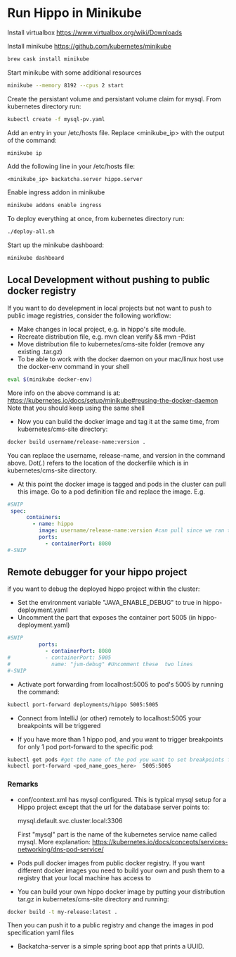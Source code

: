 # Run Hippo in Minikube

Install virtualbox https://www.virtualbox.org/wiki/Downloads

Install minikube https://github.com/kubernetes/minikube
```bash
brew cask install minikube
```
Start minikube with some additional resources

```bash
minikube --memory 8192 --cpus 2 start
```
Create the persistant volume and persistant volume claim for mysql. From kubernetes directory run:

```bash
kubectl create -f mysql-pv.yaml
```

Add an entry in your /etc/hosts file. Replace <minikube_ip> with the output of the command:

```bash
minikube ip
```
Add the following line in your /etc/hosts file:
```text
<minikube_ip> backatcha.server hippo.server
```
 
Enable ingress addon in minikube
```bash
minikube addons enable ingress
```

To deploy everything at once, from kubernetes directory run:

```bash
./deploy-all.sh
```

Start up the minikube dashboard:

```bash
minikube dashboard
```

## Local Development without pushing to public docker registry
If you  want to do develepment in local projects but not want to push to public image registries, consider the following workflow:
* Make changes in local project, e.g. in hippo's site module.
* Recreate distribution file, e.g. mvn clean verify && mvn -Pdist
* Move distribution file to kubernetes/cms-site folder (remove any existing .tar.gz)
* To be able to work with the docker daemon on your mac/linux host use the docker-env command in your shell
```bash
eval $(minikube docker-env)
```
More info on the above command is at: https://kubernetes.io/docs/setup/minikube#reusing-the-docker-daemon
Note that you should keep using the same shell
* Now you can build the docker image and tag it at the same time, from kubernetes/cms-site directory:
```bash
docker build username/release-name:version .
```
You can replace the username, release-name, and version in the command above. Dot(.) refers to the location of the dockerfile which is in kubernetes/cms-site directory.
* At this point the docker image is tagged and pods in the cluster can pull this image. Go to a pod definition file and replace the image. E.g.
```yaml
#SNIP
 spec:
      containers:
        - name: hippo
          image: username/release-name:version #can pull since we ran the eval command
          ports:
            - containerPort: 8080
#-SNIP
```

## Remote debugger for your hippo project

if you want to debug the deployed hippo project within the cluster:
* Set the environment variable "JAVA_ENABLE_DEBUG" to true in hippo-deployment.yaml
* Uncomment the part that exposes the container port 5005 (in hippo-deployment.yaml)
```yaml
#SNIP
          ports:
            - containerPort: 8080
#           - containerPort: 5005
#             name: "jvm-debug" #Uncomment these  two lines
#-SNIP
```
* Activate port forwarding from localhost:5005 to pod's 5005 by running the command:
```bash
kubectl port-forward deployments/hippo 5005:5005
```
* Connect from IntelliJ (or other) remotely to localhost:5005 your breakpoints will be triggered

* If you have more than 1 hippo pod, and you want to trigger breakpoints for only 1 pod port-forward to the specific pod:

```bash
kubectl get pods #get the name of the pod you want to set breakpoints for
kubectl port-forward <pod_name_goes_here>  5005:5005
```

### Remarks
* conf/context.xml has mysql configured. This is typical mysql setup for a Hippo project except that the url for the database server points to:
  
  mysql.default.svc.cluster.local:3306
  
  First "mysql" part is the name of the kubernetes service name called mysql. More explanation: https://kubernetes.io/docs/concepts/services-networking/dns-pod-service/
* Pods pull docker images from public docker registry. If you want different docker images 
you need to build your own and push them to a registry that your local machine has access to
* You can build your own hippo docker image by putting your distribution tar.gz in kubernetes/cms-site directory and running:
```bash
docker build -t my-release:latest .
```
Then you can push it to a public registry and change the images in pod specification yaml files
* Backatcha-server is a simple spring boot app that prints a UUID.
  